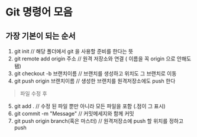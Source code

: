 # Git 명령어 모음
## 가장 기본이 되는 순서


1. git init // 해당 폴더에서 git 을 사용할 준비를 한다는 뜻
2. git remote add origin 주소 // 원격 저장소와 연결 ( 이름을 꼭 origin 으로 안해도 됌)
3. git checkout -b 브랜치이름 // 브랜치를 생성하고 위치도 그 브랜치로 이동
4. git push origin 브랜치이름 // 생성한 브랜치를 원격저장소에도 push 한다

> 파일 수정 후
5. git add . // 수정 된 파일 뿐만 아니라 모든 파일을 포함 (.점이 그 표시)
6. git commit -m "Message" // 커밋메세지와 함께 커밋
7. git push origin branch(혹은 마스터) // 원격저장소에 push 할 위치를 정하고 push
